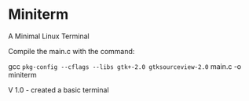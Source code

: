 # Miniterm

A Minimal Linux Terminal

Compile the main.c with the command:

gcc `pkg-config --cflags --libs gtk+-2.0 gtksourceview-2.0` main.c -o miniterm

V 1.0 - created a basic terminal